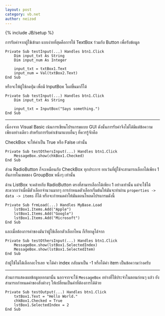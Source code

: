 ```yaml
---
layout: post
category: vb.net
author: neizod
---
```

{% include JB/setup %}

การรับค่าจากผู้ใช้เข้ามา แบบง่ายที่สุดคือการใช้ TextBox ร่วมกับ Button เพื่อรับข้อมูล

    Private Sub testInput(...) Handles btn1.Click
        Dim input_txt As String
        Dim input_num As Integer

        input_txt = txtBox1.Text
        input_num = Val(txtBox2.Text)
    End Sub

หรือจะให้ผู้ใช้กดปุ่ม เพื่อมี InputBox โผล่ขึ้นมาก็ได้

    Private Sub testInput(...) Handles btn1.Click
        Dim input_txt As String

        input_txt = InputBox("Says something.")
    End Sub

---

เนื่องจาก Visual Basic เน้นการเขียนโปรแกรมแบบ GUI ดังนั้นการรับค่าจึงไม่ได้มีแต่ข้อความเพียงอย่างเดียว สำหรับการรับค่าเข้ามาแบบอื่นๆ ที่ควรรู้จักคือ

CheckBox จะให้ค่าเป็น True หรือ False เท่านั้น

    Private Sub testOthersInput(...) Handles btn1.Click
        MessageBox.show(chkBox1.Checked)
    End Sub

ส่วน RadioButton ก็จะเหมือนกับ CheckBox ทุกประการ ยกเว้นที่ผู้ใช้จะสามารถเลือกได้เพียง 1 อันภายในเขตของ GroupBox หนึ่งๆ เท่านั้น

ด้าน ListBox จะคล้ายกับ RadioButton ตรงที่สามารเลือกได้เพียง 1 อย่างเท่านั้น แต่จะใช้ได้สะดวกกว่าเมื่อมีตัวเลือกจำนวนมากๆ การกำหนดตัวเลือกเริ่มต้นให้มันจะทำผ่าน `properties -> data -> items` ก็ได้ หรือจะกำหนดค่าให้มันตอนโหลดโปรแกรมดังนี้

    Private Sub frmLoad(...) Handles MyBase.Load
        lstBox1.Items.Add("Apple")
        lstBox1.Items.Add("Google")
        lstBox1.Items.Add("Microsoft")
    End Sub

และเมื่อต้องการค่าของมันว่าผู้ใช้เลือกตัวเลือกไหน ก็เรียกดูได้จาก

    Private Sub testOthersInput(...) Handles btn1.Click
        MessageBox.show(lstBox1.SelectedIndex)
        MessageBox.show(lstBox1.SelectedItem)
    End Sub

ถ้าผู้ใช้ไม่ได้เลือกอะไรเลย จะได้ค่า index กลับมาเป็น -1 หรือได้ค่า item เป็นข้อความว่างครับ

---

ส่วนการแสดงผลข้อมูลออกมานั้น นอกจากจะใช้ `MessageBox` อย่างที่ใช้ประจำในตอนก่อนๆ แล้ว ยังสามารถกำหนดค่าของสิ่งต่างๆ ให้เปลี่ยนเป็นคำที่ต้องการได้ด้วย

    Private Sub testOutput(...) Handles btn1.Click
        txtBox1.Text = "Hello World."
        chkBox1.Checked = True
        lstBox1.SelectedIndex = 2
    End Sub
